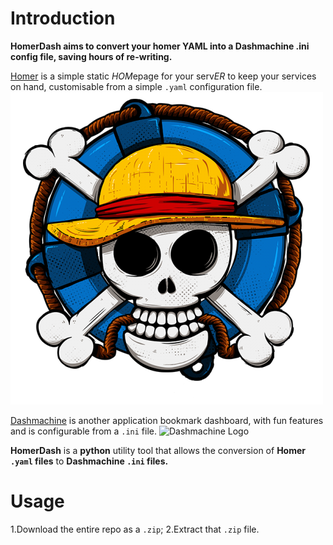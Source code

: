 # Introduction

**HomerDash aims to convert your homer YAML into a Dashmachine .ini config file, saving hours of re-writing.**

[Homer](https://github.com/bastienwirtz/homer) is a simple static  *HOM*epage for your serv*ER*  to keep your services on hand, customisable from a simple  `.yaml`  configuration file.
![Homer Logo](https://raw.githubusercontent.com//bastienwirtz/homer/main/public/logo.png)

[Dashmachine](https://github.com/rmountjoy92/DashMachine) is another application bookmark dashboard, with fun features and is configurable from a `.ini` file.
![Dashmachine Logo](https://external-preview.redd.it/8jow3UJ7GO79QYwN5h3AxWZxwx-UVMFUHd2ZP5eLEuk.png?width=960&crop=smart&format=pjpg&auto=webp&s=c6cfc85b90a50165c97c1c5f35ead2929e34fb2b)

**HomerDash** is a **python** utility tool that allows the conversion of **Homer `.yaml` files** to  **Dashmachine `.ini` files.**

# Usage

 1.Download the entire repo as a `.zip`;
 2.Extract that `.zip` file.
 


<!--stackedit_data:
eyJoaXN0b3J5IjpbODc4MTA3NzQ2LC04OTc0MzQ4NTldfQ==
-->